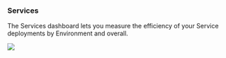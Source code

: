 ### Services

The Services dashboard lets you measure the efficiency of your Service deployments by Environment and overall.

![](./static/monitor-cd-deployments-27.png)
